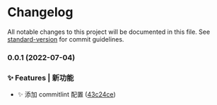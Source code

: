 # Changelog

All notable changes to this project will be documented in this file. See [standard-version](https://github.com/conventional-changelog/standard-version) for commit guidelines.

### 0.0.1 (2022-07-04)

### ✨ Features | 新功能

- ✨ 添加 commitlint 配置 ([43c24ce](https://gitee.com/zhidal/tauri-vite-demo/commit/43c24ce6408965096aaf8712daa19c8934240488))
